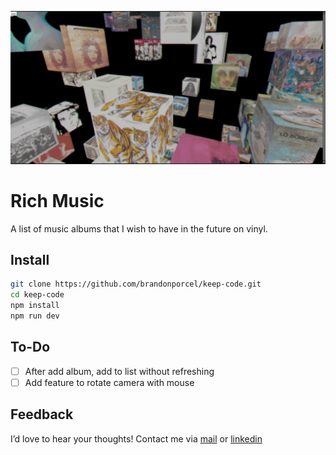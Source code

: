 ![cover page project](public/og.png)

# Rich Music

A list of music albums that I wish to have in the future on vinyl.

## Install

```bash
git clone https://github.com/brandonporcel/keep-code.git
cd keep-code
npm install
npm run dev
```

## To-Do

- [ ] After add album, add to list without refreshing
- [ ] Add feature to rotate camera with mouse

## Feedback

I’d love to hear your thoughts! Contact me via [mail](brandon7.7porcel@gmail.com) or [linkedin](https://www.linkedin.com/in/brandonporcel/)
